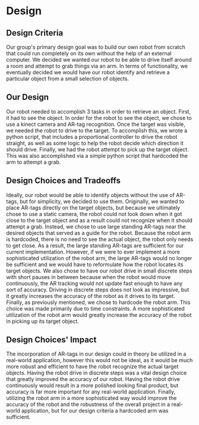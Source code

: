 # Design

## Design Criteria

Our group's primary design goal was to build our own robot from scratch that could run completely on its own without the help of an external computer. We decided we wanted our robot to be able to drive itself around a room and attempt to grab things via an arm. In terms of functionality, we eventually decided we would have our robot identify and retrieve a particular object from a small selection of objects.

## Our Design

Our robot needed to accomplish 3 tasks in order to retrieve an object. First, it had to see the object.  In order for the robot to see the object, we chose to use a kinect camera and AR-tag recognition. Once the target was visible, we needed the robot to drive to the target. To accomplish this, we wrote a python script, that includes a proportional controller to drive the robot straight, as well as some logic to help the robot decide which direction it should drive. Finally, we had the robot attempt to pick up the target object. This was also accomplished via a simple python script that hardcoded the arm to attempt a grab.

## Design Choices and Tradeoffs

Ideally, our robot would be able to identify objects without the use of AR-tags, but for simplicity, we decided to use them. Originally, we wanted to place AR-tags directly on the target objects, but because we ultimately chose to use a static camera, the robot could not look down when it got close to the target object and as a result could not recognize when it should attempt a grab. Instead, we chose to use large standing AR-tags near the desired objects that served as a guide for the robot. Because the robot arm is hardcoded, there is no need to see the actual object, the robot only needs to get close. As a result, the large standing AR-tags are sufficient for our current implementation. However, if we were to ever implement a more sophisticated utilization of the robot arm, the large AR-tags would no longer be sufficient and we would have to reformulate how the robot locates its target objects. We also chose to have our robot drive in small discrete steps with short pauses in between because when the robot would move continuously, the AR tracking would not update fast enough to have any sort of accuracy. Driving in discrete steps does not look as impressive, but it greatly increases the accuracy of the robot as it drives to its target. Finally, as previously mentioned, we chose to hardcode the robot arm. This choice was made primarily due to time constraints. A more sophisticated utilization of the robot arm would greatly increase the accuracy of the robot in picking up its target object.

## Design Choices' Impact

The incorporation of AR-tags in our design could in theory be utilized in a real-world application, however this would not be ideal, as it would be much more robust and efficient to have the robot recognize the actual target objects. Having the robot drive in discrete steps was a vital design choice that greatly improved the accuracy of our robot. Having the robot drive continuously would result in a more polished looking final product, but accuracy is far more important for any real-world application. Finally, utilizing the robot arm in a more sophisticated way would improve the accuracy of the robot and the robustness of the overall project in a real-world application, but for our design criteria a hardcoded arm was sufficient.


